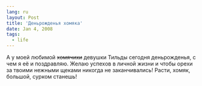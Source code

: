 ```yaml
---
lang: ru
layout: Post
title: 'Деньрожденья хомяка'
date: Jan 4, 2008
tags:
  - life
---
```


А у моей любимой ~~хомячихи~~ девушки Тильды сегодня деньрожденья, с чем я её и поздравляю. Желаю успехов в личной жизни и чтобы орехи за твоими нежными щеками никогда не заканчивались! Расти, хомяк, большой, сурком станешь!

